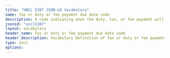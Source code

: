 ```yaml
---
title: "UNCL 5307 JSON-LD Vocabulary"
name: Tax or duty or fee payment due date code
description: A code indicating when the duty, tax, or fee payment will be due.
jsonid: "uncl5307"
layout: vocabulary
header_name: Tax or duty or fee payment due date code
header_description: Vocabulary Definition of Tax or duty or fee payment due date code semantics in HTML format. JSON-LD format is available at [uncl5307.jsonld](/vocabulary/uncl5307.jsonld)
type: uncl
options:
---
```

